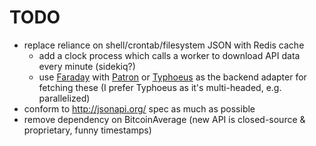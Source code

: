 # TODO

* replace reliance on shell/crontab/filesystem JSON with Redis cache
  - add a clock process which calls a worker to download API data every minute (sidekiq?)
  - use [Faraday](https://github.com/lostisland/faraday) with [Patron](https://github.com/toland/patron) or [Typhoeus](https://github.com/typhoeus/typhoeus) as the backend adapter for fetching these (I prefer Typhoeus as it's multi-headed, e.g. parallelized)
* conform to <http://jsonapi.org/> spec as much as possible
* remove dependency on BitcoinAverage (new API is closed-source & proprietary, funny timestamps)

